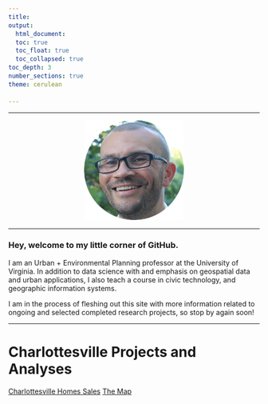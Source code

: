 ```yaml
---
title: 
output: 
  html_document:
  toc: true
  toc_float: true
  toc_collapsed: true
toc_depth: 3
number_sections: true
theme: cerulean

---
```


------------------------------------------------------------------------
<center><img src="images/bev_wilson_long.png" width="200"/></center>

------------------------------------------------------------------------

### Hey, welcome to my little corner of GitHub. 

I am an Urban + Environmental Planning professor at the University of Virginia. In addition to data science with and emphasis on geospatial data and urban applications, I also teach a course in civic technology, and geographic information systems.

I am in the process of fleshing out this site with more information related to ongoing and selected completed research projects, so stop by again soon!


---

# Charlottesville Projects and Analyses
<a href="bw6xs.github.io/cville/sales_since_2017_less_than_2M.html">Charlottesville Homes Sales</a>
[The Map](bw6xs.github.io/cville/sales_since_2017_less_than_2M.html)

